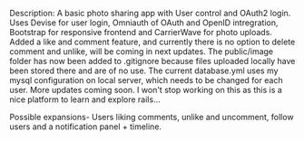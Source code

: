 Description:
A basic photo sharing app with User control and OAuth2 login.
Uses Devise for user login, Omniauth of OAuth and OpenID intregration, Bootstrap for responsive frontend and CarrierWave for photo uploads.
Added a like and comment feature, and currently there is no option to delete comment and unlike, will be coming in next updates.
The public/image folder has now been added to .gitignore because files uploaded locally have been stored there and are of no use.
The current database.yml uses my mysql configuration on local server, which needs to be changed for each user.
More updates coming soon. I won't stop working on this as this is a nice platform to learn and explore rails...

Possible expansions-
Users liking comments, unlike and uncomment, follow users and a notification panel + timeline.
